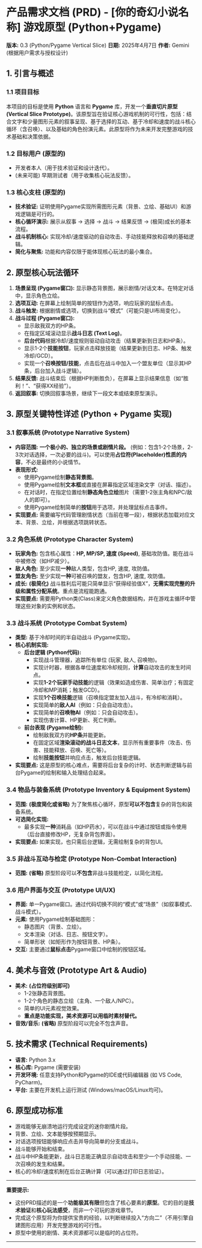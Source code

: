 # 产品需求文档 (PRD) - [你的奇幻小说名称] 游戏原型 (Python+Pygame)

**版本:** 0.3 (Python/Pygame Vertical Slice)
**日期:** 2025年4月7日
**作者:** Gemini (根据用户需求与授权设计)

## 1. 引言与概述

### 1.1 项目目标
本项目的目标是使用 **Python** 语言和 **Pygame** 库，开发一个**垂直切片原型 (Vertical Slice Prototype)**。该原型旨在验证核心游戏机制的可行性，包括：结合文字和少量图形元素的叙事呈现、基于选择的互动、基于冷却和速度的战斗核心循环（含召唤）、以及基础的角色扮演元素。此原型将作为未来开发完整游戏的技术基础和决策依据。

### 1.2 目标用户 (原型的)
* 开发者本人（用于技术验证和设计迭代）。
* (未来可能) 早期测试者（用于收集核心玩法反馈）。

### 1.3 核心支柱 (原型的)
* **技术验证:** 证明使用Pygame实现所需图形元素（背景、立绘、基础UI）和游戏逻辑是可行的。
* **核心循环演示:** 展示从叙事 -> 选择 -> 战斗 -> 结果反馈 -> (极简)成长的基本流程。
* **战斗机制核心:** 实现冷却/速度驱动的自动攻击、手动技能释放和召唤的基础逻辑。
* **简化与聚焦:** 功能和内容仅限于能体现核心玩法的最小集合。

## 2. 原型核心玩法循环

1.  **场景呈现 (Pygame窗口):** 显示静态背景图，展示剧情/对话文本。在特定对话中，显示角色立绘。
2.  **选项互动:** 在屏幕上绘制简单的按钮作为选项，响应玩家的鼠标点击。
3.  **战斗触发:** 根据剧情或选项，切换到战斗“模式”（可能只是UI布局变化）。
4.  **战斗过程 (Pygame窗口):**
    * 显示敌我双方的HP条。
    * 在指定区域滚动显示**战斗日志 (Text Log)**。
    * **后台代码**根据冷却/速度规则驱动自动攻击（结果更新到日志和HP条）。
    * 显示1-2个**技能按钮**，玩家点击释放技能（结果更新到日志、HP条、触发冷却/GCD）。
    * 实现一个**召唤按钮/技能**，点击后在战斗中加入一个盟友单位（显示其HP条，后台加入战斗逻辑）。
5.  **结果反馈:** 战斗结束后（根据HP判断胜负），在屏幕上显示结果信息（如“胜利！”、“获得XX经验”）。
6.  **返回叙事:** 切换回叙事场景，继续下一段文本或结束原型演示。

## 3. 原型关键特性详述 (Python + Pygame 实现)

### 3.1 叙事系统 (Prototype Narrative System)

* **内容范围:** **一个极小的、独立的场景或剧情片段。** (例如：包含1-2个场景，2-3次对话选择，一次必要的战斗)。可以使用**占位符(Placeholder)性质的内容**，不必是最终的小说情节。
* **表现形式:**
    * 使用Pygame绘制**静态背景图**。
    * 使用Pygame绘制**文本框**或直接在屏幕指定区域渲染文字（对话、描述）。
    * 在对话时，在指定位置绘制**静态角色立绘**图片（需要1-2张主角和NPC/敌人的即可）。
    * 使用Pygame绘制简单的**按钮**用于选项，并处理鼠标点击事件。
* **实现要点:** 需要编写代码管理剧情状态（当前在哪一段），根据状态加载对应文本、背景、立绘，并根据选项跳转状态。

### 3.2 角色系统 (Prototype Character System)

* **玩家角色:** 包含核心属性：**HP, MP/SP, 速度 (Speed)**, 基础攻防值。能在战斗中被修改（如HP减少）。
* **敌人角色:** 至少实现**一种**敌人类型，包含HP, 速度, 攻防值。
* **盟友角色:** 至少实现**一种**可被召唤的盟友，包含HP, 速度, 攻防值。
* **成长:** **(极简化)** 战斗胜利后可能只简单显示“获得经验值X”，**无需实现完整的升级和属性分配系统**。重点是流程能跑通。
* **实现要点:** 需要用Python类(Class)来定义角色数据结构，并在游戏主循环中管理这些对象的实例和状态。

### 3.3 战斗系统 (Prototype Combat System)

* **类型:** 基于冷却时间的半自动战斗 (Pygame实现)。
* **核心机制实现:**
    * **后台逻辑 (Python代码):**
        * 实现战斗管理器，追踪所有单位 (玩家, 敌人, 召唤物)。
        * 实现计时器，根据各单位速度和冷却规则，**计算**自动攻击的发生时间点。
        * 实现**1-2个玩家手动技能**的逻辑（效果如造成伤害、简单治疗；有固定冷却和MP消耗；触发GCD）。
        * 实现**1个召唤技能**逻辑（召唤指定盟友加入战斗，有冷却和消耗）。
        * 实现简单的**敌人AI**（例如：只会自动攻击）。
        * 实现简单的**召唤物AI**（例如：只会自动攻击）。
        * 实现伤害计算、HP更新、死亡判断。
    * **前台表现 (Pygame绘制):**
        * 绘制敌我双方的**HP条**并能更新。
        * 在固定区域**渲染滚动的战斗日志文本**，显示所有重要事件（攻击、伤害、技能释放、召唤、死亡等）。
        * 绘制**技能按钮**并响应点击，触发后台技能逻辑。
* **实现要点:** 这是原型的核心难点，需要将后台复杂的计时、状态判断逻辑与前台Pygame的绘制和输入处理结合起来。

### 3.4 物品与装备系统 (Prototype Inventory & Equipment System)

* **范围:** **(极度简化或省略)** 为了聚焦核心循环，原型**可以不包含**复杂的背包和装备系统。
* **可选简化实现:**
    * 最多实现**一种**消耗品（如HP药水），可以在战斗中通过按钮或指令使用（后台直接修改HP，无复杂背包界面）。
* **实现要点:** 如果实现，也只需后台逻辑，无需绘制复杂的背包UI。

### 3.5 非战斗互动与检定 (Prototype Non-Combat Interaction)

* **范围:** **(省略)** 原型阶段可以**不包含**非战斗技能检定，以简化流程。

### 3.6 用户界面与交互 (Prototype UI/UX)

* **界面:** 单一Pygame窗口。通过代码切换不同的“模式”或“场景”（如叙事模式、战斗模式）。
* **元素:** 使用Pygame绘制基础图形：
    * 静态图片（背景、立绘）。
    * 文本渲染（对话、日志、按钮文字）。
    * 简单形状（如矩形作为按钮背景、HP条）。
* **交互:** 主要通过**鼠标点击**Pygame窗口中绘制的按钮区域。

## 4. 美术与音效 (Prototype Art & Audio)

* **美术:** **(占位符级别即可)**
    * 1-2张静态背景图。
    * 1-2个角色的静态立绘（主角、一个敌人/NPC）。
    * 简单的UI元素视觉效果。
    * **重点是功能实现，美术资源可以用临时素材替代。**
* **音效/音乐:** **(省略)** 原型阶段可以完全不包含声音。

## 5. 技术需求 (Technical Requirements)

* **语言:** Python 3.x
* **核心库:** Pygame (需要安装)
* **开发环境:** 任意支持Python和Pygame的IDE或代码编辑器 (如 VS Code, PyCharm)。
* **平台:** 主要在开发机上运行测试 (Windows/macOS/Linux均可)。

## 6. 原型成功标准

* 游戏能够无崩溃地运行完成设定的迷你剧情片段。
* 背景、立绘、文本能够按预期显示。
* 对话选项按钮能够响应点击并导向简单的分支或战斗。
* 战斗能够开始和结束。
* 战斗中HP条能更新，战斗日志能正确显示自动攻击和至少一个手动技能、一次召唤的发生和结果。
* 核心的冷却/速度机制在后台正确计算（可以通过打印日志验证）。

---

**重要提示:**
* 这份PRD描述的是一个**功能极其有限**但包含了核心要素的**原型**。它的目的是**技术验证**和**核心玩法感受**，而非一个可玩的游戏章节。
* 完成这个原型将为你提供宝贵的经验，以判断继续投入“方向二”（不用引擎自建图形应用）开发完整游戏的可行性。
* 原型中使用的剧情、美术资源都可以是临时的占位符。

---
